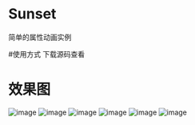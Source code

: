 # Sunset
简单的属性动画实例

#使用方式    下载源码查看

# 效果图

![image](https://github.com/shouxinxiao/Sunset/blob/master/raw/1.png)
![image](https://github.com/shouxinxiao/Sunset/blob/master/raw/2.png)
![image](https://github.com/shouxinxiao/Sunset/blob/master/raw/3.png)
![image](https://github.com/shouxinxiao/Sunset/blob/master/raw/4.png)
![image](https://github.com/shouxinxiao/Sunset/blob/master/raw/5.png)
![image](https://github.com/shouxinxiao/Sunset/blob/master/raw/6.png)
